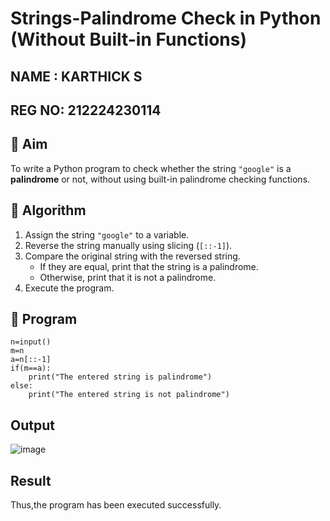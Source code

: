 # Strings-Palindrome Check in Python (Without Built-in Functions)
## NAME : KARTHICK S
## REG NO: 212224230114
## 🎯 Aim
To write a Python program to check whether the string `"google"` is a **palindrome** or not, without using built-in palindrome checking functions.

## 🧠 Algorithm
1. Assign the string `"google"` to a variable.
2. Reverse the string manually using slicing (`[::-1]`).
3. Compare the original string with the reversed string.
   - If they are equal, print that the string is a palindrome.
   - Otherwise, print that it is not a palindrome.
4. Execute the program.

## 🧾 Program

```
n=input()
m=n
a=n[::-1]
if(m==a):
    print("The entered string is palindrome")
else:
    print("The entered string is not palindrome")
```
## Output
![image](https://github.com/user-attachments/assets/7cc461af-dfad-4f49-aa74-0e2ef554ed4f)

## Result
Thus,the program has been executed successfully.

